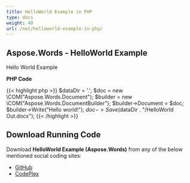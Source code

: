 ```yaml
---
title: HelloWorld Example in PHP
type: docs
weight: 40
url: /net/helloworld-example-in-php/
---
```


## **Aspose.Words - HelloWorld Example**
Hello World Example

**PHP Code**

{{< highlight php >}}
        $dataDir = '.';
        $doc = new \COM("Aspose.Words.Document");
        $builder = new \COM("Aspose.Words.DocumentBuilder");
        $builder->Document = $doc;
        $builder->Write("Hello world!");
        $doc->Save($dataDir . "/HelloWorld Out.docx");
{{< /highlight >}}
## **Download Running Code**
Download **HelloWorld Example (Aspose.Words)** from any of the below mentioned social coding sites:

- [GitHub](https://github.com/aspose-words/Aspose.Words-for-.NET/blob/master/Plugins/Aspose_Words_NET_for_PHP/src/aspose/words/quickstart/HelloWorld.php)
- [CodePlex](https://asposenetphp.codeplex.com/SourceControl/latest#Aspose.Words-for-.NET_for_PHP/src/aspose/words/quickstart/HelloWorld.php)
